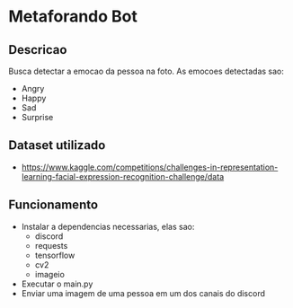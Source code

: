 # Metaforando Bot
## Descricao
Busca detectar a emocao da pessoa na foto.
As emocoes detectadas sao:
 - Angry
 - Happy
 - Sad
 - Surprise

## Dataset utilizado
 - https://www.kaggle.com/competitions/challenges-in-representation-learning-facial-expression-recognition-challenge/data

## Funcionamento
 - Instalar a dependencias necessarias, elas sao:
   - discord
   - requests
   - tensorflow
   - cv2
   - imageio
 - Executar o main.py
 - Enviar uma imagem de uma pessoa em um dos canais do discord
